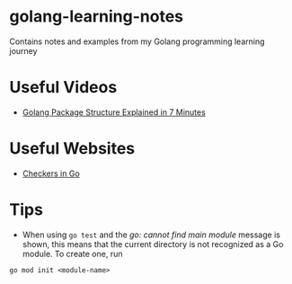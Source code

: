 # golang-learning-notes
Contains notes and examples from my Golang programming learning journey

# Useful Videos
- [Golang Package Structure Explained in 7 Minutes](https://www.youtube.com/watch?v=1MdX9Z9fWWw)

# Useful Websites
- [Checkers in Go](https://github.com/batkinson/checkers-go)

# Tips
- When using ```go test``` and the *go: cannot find main module* message is shown, this means that the current directory is not recognized as a Go module. To create one, run
```
go mod init <module-name>
```

